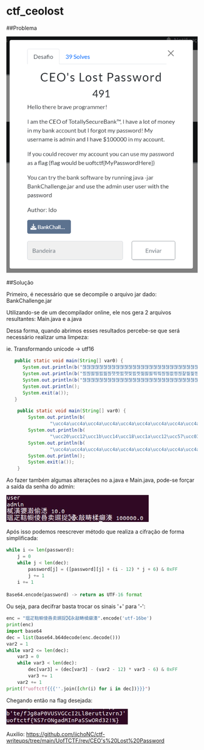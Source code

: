 # ctf_ceolost

##Problema

![IMG1](https://github.com/dahiwas/ctf_ceolost/blob/main//im3.png)

##Solução

Primeiro, é necessário que se decompile o arquivo jar dado: BankChallenge.jar

Utilizando-se de um decompilador online, ele nos gera 2 arquivos resultantes: Main.java e a.java

Dessa forma, quando abrimos esses resultados percebe-se que será necessário realizar uma limpeza:

ie. Transformando unicode -> utf16
```java
   public static void main(String[] var0) {
      System.out.println(b("챊챊챊챊챊챊챊챊챊챊챊챊챊챊챊챊챊챊챊챊챊챊챊챊챊챊챊챊챊챊"));
      System.out.println(b("찠찒찛찔찘찚찒챗찃찘챗찣찘찃찖찛찛찎찤찒찔찂찅찒찵찖찙찜\ued55"));
      System.out.println(b("챊챊챊챊챊챊챊챊챊챊챊챊챊챊챊챊챊챊챊챊챊챊챊챊챊챊챊챊챊챊"));
      System.out.println();
      System.exit(a());
   }
```
```java
    public static void main(String[] var0) {
        System.out.println(b(
                "\ucc4a\ucc4a\ucc4a\ucc4a\ucc4a\ucc4a\ucc4a\ucc4a\ucc4a\ucc4a\ucc4a\ucc4a\ucc4a\ucc4a\ucc4a\ucc4a\ucc4a\ucc4a\ucc4a\ucc4a\ucc4a\ucc4a\ucc4a\ucc4a\ucc4a\ucc4a\ucc4a\ucc4a\ucc4a\ucc4a"));
        System.out.println(b(
                "\ucc20\ucc12\ucc1b\ucc14\ucc18\ucc1a\ucc12\ucc57\ucc03\ucc18\ucc57\ucc23\ucc18\ucc03\ucc16\ucc1b\ucc1b\ucc0e\ucc24\ucc12\ucc14\ucc02\ucc05\ucc12\ucc35\ucc16\ucc19\ucc1c\ued55"));
        System.out.println(b(
                "\ucc4a\ucc4a\ucc4a\ucc4a\ucc4a\ucc4a\ucc4a\ucc4a\ucc4a\ucc4a\ucc4a\ucc4a\ucc4a\ucc4a\ucc4a\ucc4a\ucc4a\ucc4a\ucc4a\ucc4a\ucc4a\ucc4a\ucc4a\ucc4a\ucc4a\ucc4a\ucc4a\ucc4a\ucc4a\ucc4a"));
        System.out.println();
        System.exit(a());
    }
```
Ao fazer também algumas alterações no a.java e Main.java, pode-se forçar a saída da senha do admin:

![IMG1](https://github.com/dahiwas/ctf_ceolost/blob/main//im1.jpeg)

Após isso podemos reescrever método que realiza a cifração de forma simplificada:

```py
while i <= len(password):
    j = 0
    while j < len(dec):
        password[j] = ([password][j] + (i - 12) * j + 6) & 0xFF
        j += 1
    i += 1 

Base64.encode(password) -> return as UTF-16 format
```
Ou seja, para decifrar basta trocar os sinais '+' para '-':

```py
enc = "瑥⽦䩧㡡倰噕卖䝃捉㉌永敲畴楺癲湊".encode('utf-16be')
print(enc)
import base64
dec = list(base64.b64decode(enc.decode()))
var2 = 1
while var2 <= len(dec):
    var3 = 0
    while var3 < len(dec):
        dec[var3] = (dec[var3] - (var2 - 12) * var3 - 6) & 0xFF
        var3 += 1
    var2 += 1
print(f"uoftctf{{{''.join([chr(i) for i in dec])}}}")
```

Chegando então na flag desejada:

![IMG1](https://github.com/dahiwas/ctf_ceolost/blob/main//im2.jpeg)

Auxilio: https://github.com/jjchoNC/ctf-writeups/tree/main/UofTCTF/rev/CEO's%20Lost%20Password
